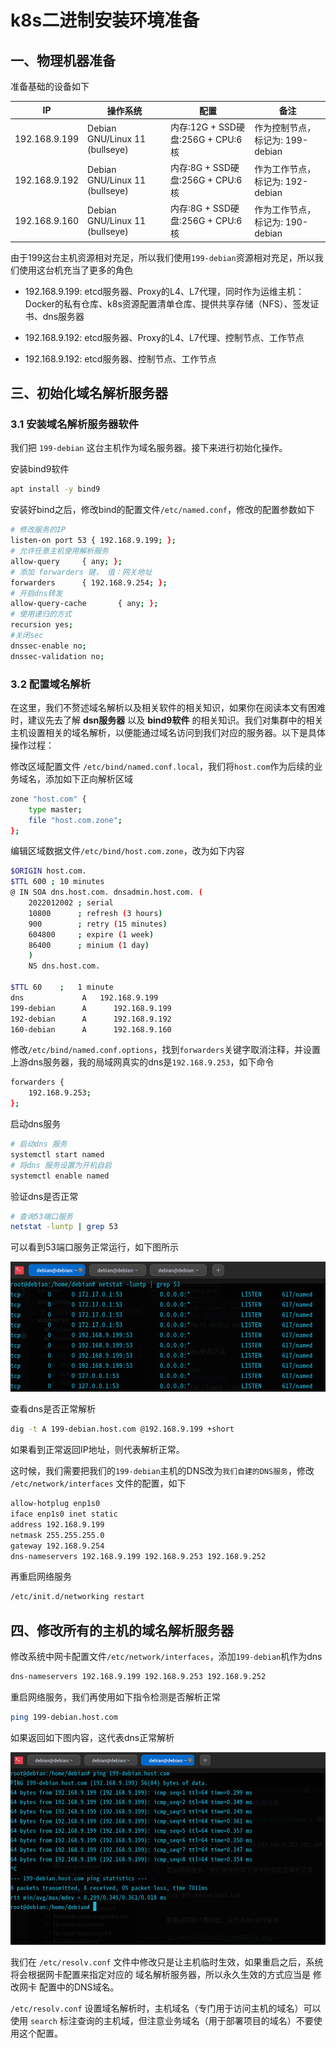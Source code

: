 # k8s二进制安装环境准备

## 一、物理机器准备

准备基础的设备如下

|      IP       |            操作系统            |               配置               |             备注              |
| ------------- | ------------------------------ | -------------------------------- | ----------------------------- |
| 192.168.9.199 | Debian GNU/Linux 11 (bullseye) | 内存:12G + SSD硬盘:256G + CPU:6核 | 作为控制节点，标记为: 199-debian |
| 192.168.9.192 | Debian GNU/Linux 11 (bullseye) | 内存:8G + SSD硬盘:256G + CPU:6核 | 作为工作节点，标记为: 192-debian |
| 192.168.9.160 | Debian GNU/Linux 11 (bullseye) | 内存:8G + SSD硬盘:256G + CPU:6核 | 作为工作节点，标记为: 190-debian |

由于199这台主机资源相对充足，所以我们使用`199-debian`资源相对充足，所以我们使用这台机充当了更多的角色

- 192.168.9.199: etcd服务器、Proxy的L4、L7代理，同时作为运维主机：Docker的私有仓库、k8s资源配置清单仓库、提供共享存储（NFS）、签发证书、dns服务器

- 192.168.9.192: etcd服务器、Proxy的L4、L7代理、控制节点、工作节点

- 192.168.9.192: etcd服务器、控制节点、工作节点

## 三、初始化域名解析服务器

### 3.1 安装域名解析服务器软件

我们把 `199-debian` 这台主机作为域名服务器。接下来进行初始化操作。

安装bind9软件

```bash
apt install -y bind9
```

安装好bind之后，修改bind的配置文件`/etc/named.conf`，修改的配置参数如下

```bash
# 修改服务的IP
listen-on port 53 { 192.168.9.199; };
# 允许任意主机使用解析服务
allow-query     { any; };
# 添加 forwarders 键， 值：网关地址
forwarders      { 192.168.9.254; };
# 开启dns转发
allow-query-cache       { any; };
# 使用递归的方式
recursion yes;
#关闭sec
dnssec-enable no;
dnssec-validation no;
```

### 3.2 配置域名解析

在这里，我们不赘述域名解析以及相关软件的相关知识，如果你在阅读本文有困难时，建议先去了解 **dsn服务器** 以及 **bind9软件** 的相关知识。我们对集群中的相关主机设置相关的域名解析，以便能通过域名访问到我们对应的服务器。以下是具体操作过程：

修改区域配置文件 `/etc/bind/named.conf.local`，我们将`host.com`作为后续的业务域名，添加如下正向解析区域

```bash
zone "host.com" {
    type master;
    file "host.com.zone";
};
```

编辑区域数据文件`/etc/bind/host.com.zone`，改为如下内容

```bash
$ORIGIN host.com.
$TTL 600 ; 10 minutes
@ IN SOA dns.host.com. dnsadmin.host.com. (
    2022012002 ; serial
    10800      ; refresh (3 hours)
    900        ; retry (15 minutes)
    604800     ; expire (1 week)
    86400      ; minium (1 day)
    ) 
    NS dns.host.com.

$TTL 60    ;   1 minute
dns             A   192.168.9.199
199-debian      A      192.168.9.199
192-debian      A      192.168.9.192
160-debian      A      192.168.9.160
```

修改`/etc/bind/named.conf.options`，找到`forwarders`关键字取消注释，并设置上游dns服务器，我的局域网真实的dns是`192.168.9.253`，如下命令

```bash
forwarders {
    192.168.9.253;
};
```

启动dns服务

```bash
# 启动dns 服务
systemctl start named
# 将dns 服务设置为开机自启
systemctl enable named
```

验证dns是否正常

```bash
# 查询53端口服务
netstat -luntp | grep 53
```

可以看到53端口服务正常运行，如下图所示

![20220916182709](img/20220916182709.png)

查看dns是否正常解析

```bash
dig -t A 199-debian.host.com @192.168.9.199 +short
```

如果看到正常返回IP地址，则代表解析正常。

这时候，我们需要把我们的`199-debian`主机的DNS改为`我们自建的DNS服务`，修改 `/etc/network/interfaces` 文件的配置，如下

```bash
allow-hotplug enp1s0
iface enp1s0 inet static
address 192.168.9.199
netmask 255.255.255.0
gateway 192.168.9.254
dns-nameservers 192.168.9.199 192.168.9.253 192.168.9.252
```

再重启网络服务

```bash
/etc/init.d/networking restart
```

## 四、修改所有的主机的域名解析服务器

修改系统中网卡配置文件`/etc/network/interfaces`，添加`199-debian`机作为dns

```bash
dns-nameservers 192.168.9.199 192.168.9.253 192.168.9.252
```

重启网络服务，我们再使用如下指令检测是否解析正常

```bash
ping 199-debian.host.com
```

如果返回如下图内容，这代表dns正常解析

![20220916182557](img/20220916182557.png)

我们在 `/etc/resolv.conf` 文件中修改只是让主机临时生效，如果重启之后，系统将会根据网卡配置来指定对应的 域名解析服务器，所以永久生效的方式应当是 修改网卡 配置中的DNS域名。

`/etc/resolv.conf` 设置域名解析时，主机域名（专门用于访问主机的域名）可以使用 `search` 标注查询的主机域，但注意业务域名（用于部署项目的域名）不要使用这个配置。
